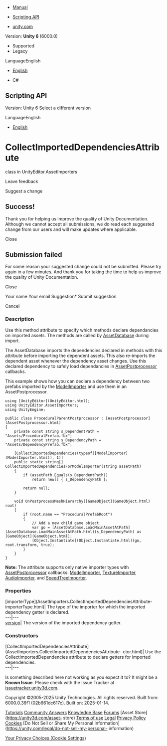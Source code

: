 [ ]()

  * [Manual](../Manual/index.html)
  * [Scripting API](../ScriptReference/index.html)

  * [unity.com](https://unity.com/)

Version: **Unity 6** (6000.0)

  * Supported
  * Legacy

LanguageEnglish

  * [English]()

  * C#

[ ](https://docs.unity3d.com)

## Scripting API

Version: Unity 6 Select a different version

LanguageEnglish

  * [English]()

# CollectImportedDependenciesAttribute

class in UnityEditor.AssetImporters

Leave feedback

Suggest a change

## Success!

Thank you for helping us improve the quality of Unity Documentation. Although
we cannot accept all submissions, we do read each suggested change from our
users and will make updates where applicable.

Close

## Submission failed

For some reason your suggested change could not be submitted. Please <a>try
again</a> in a few minutes. And thank you for taking the time to help us
improve the quality of Unity Documentation.

Close

Your name Your email Suggestion* Submit suggestion

Cancel

[ ]()

### Description

Use this method attribute to specify which methods declare dependancies on
imported assets. The methods are called by [AssetDatabase](AssetDatabase.html)
during import.

The AssetDatabase imports the dependencies declared in methods with this
attribute before importing the dependent assets. This also re-imports the
dependent asset whenever the dependency asset changes. Use this declared
dependency to safely load dependancies in
[AssetPostprocessor](AssetPostprocessor.html) callbacks.  
  
This example shows how you can declare a dependency between two prefabs
imported by the [ModelImporter](ModelImporter.html) and use them in an
AssetPostprocessor.

    
    
    using [UnityEditor](UnityEditor.html);
    using UnityEditor.AssetImporters;
    using UnityEngine;  
      
    public class ProceduralParentPostprocessor : [AssetPostprocessor](AssetPostprocessor.html)
    {
        private const string s_DependentPath = "Assets/ProceduralPrefab.fbx";
        private const string s_DependencyPath = "Assets/DependencyPrefab.fbx";  
      
        [CollectImportedDependencies(typeof([ModelImporter](ModelImporter.html)), 1)]
        public static string[] CollectImportedDependenciesForModelImporter(string assetPath)
        {
            if (assetPath.Equals(s_DependentPath))
                return new[] { s_DependencyPath };  
      
            return null;
        }  
      
        void OnPostprocessMeshHierarchy([GameObject](GameObject.html) root)
        {
            if (root.name == "ProceduralPrefabRoot")
            {
                // Add a new child game object
                var go = [AssetDatabase.LoadMainAssetAtPath](AssetDatabase.LoadMainAssetAtPath.html)(s_DependencyPath) as [GameObject](GameObject.html);
                [Object.Instantiate](Object.Instantiate.html)(go, root.transform, true);
            }
        }
    }
    

**Note:** The attribute supports only native importer types with
[AssetPostprocessor](AssetPostprocessor.html) callbacks:
[ModelImporter](ModelImporter.html), [TextureImporter](TextureImporter.html),
[AudioImporter](AudioImporter.html), and
[SpeedTreeImporter](SpeedTreeImporter.html).

### Properties

[importerType](AssetImporters.CollectImportedDependenciesAttribute-
importerType.html)| The type of the importer for which the imported dependency
getter is declared.  
---|---  
[version](AssetImporters.CollectImportedDependenciesAttribute-version.html)|
The version of the imported dependency getter.  
  
### Constructors

[CollectImportedDependenciesAttribute](AssetImporters.CollectImportedDependenciesAttribute-
ctor.html)| Use the CollectImportedDependencies attribute to declare getters
for imported dependencies.  
---|---  
  
Is something described here not working as you expect it to? It might be a
**Known Issue**. Please check with the Issue Tracker at
[issuetracker.unity3d.com](https://issuetracker.unity3d.com).

Copyright ©2005-2025 Unity Technologies. All rights reserved. Built from:
6000.0.36f1 (02b661dc617c). Built on: 2025-01-14.

[Tutorials](https://unity3d.com/learn) [Community
Answers](https://answers.unity3d.com) [Knowledge
Base](https://support.unity3d.com/hc/en-us)
[Forums](https://forum.unity3d.com) [Asset Store](https://unity3d.com/asset-
store) [Terms of use](https://docs.unity3d.com/Manual/TermsOfUse.html)
[Legal](https://unity.com/legal) [Privacy
Policy](https://unity.com/legal/privacy-policy)
[Cookies](https://unity.com/legal/cookie-policy) [Do Not Sell or Share My
Personal Information](https://unity.com/legal/do-not-sell-my-personal-
information)

[Your Privacy Choices (Cookie Settings)](javascript:void\(0\);)

